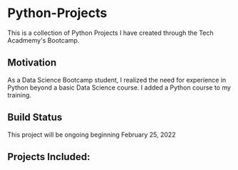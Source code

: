 # Python-Projects
This is a collection of Python Projects I have created through the Tech Acadmemy's Bootcamp.

## Motivation 
As a Data Science Bootcamp student, I realized the need for experience in Python beyond a basic Data Science course. I added a Python course to my training. 

## Build Status
This project will be ongoing beginning February 25, 2022

## Projects Included:
